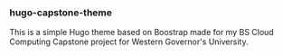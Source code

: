 ### hugo-capstone-theme

This is a simple Hugo theme based on Boostrap made for my BS Cloud Computing Capstone project for Western Governor's University.


